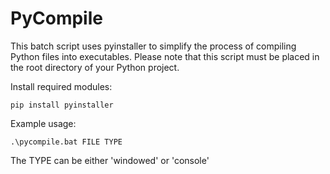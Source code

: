 # PyCompile

This batch script uses pyinstaller to simplify the process of compiling Python files into executables.
Please note that this script must be placed in the root directory of your Python project.

Install required modules:
```
pip install pyinstaller
```

Example usage:
```
.\pycompile.bat FILE TYPE
```

The TYPE can be either 'windowed' or 'console'
